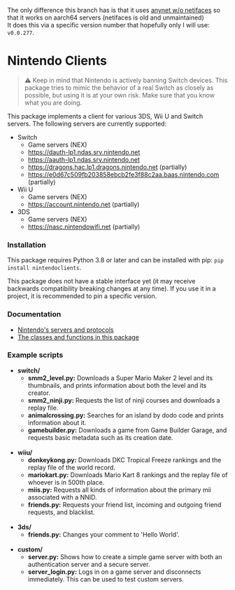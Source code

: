The only difference this branch has is that it uses [anynet w/o netifaces](https://github.com/MCMi460/anynet/tree/w/o-netifaces) so that it works on aarch64 servers (netifaces is old and unmaintained)  
It does this via a specific version number that hopefully only I will use: `v0.0.277`.

# Nintendo Clients
> :warning: Keep in mind that Nintendo is actively banning Switch devices. This package tries to mimic the behavior of a real Switch as closely as possible, but using it is at your own risk. Make sure that you know what you are doing.

This package implements a client for various 3DS, Wii U and Switch servers. The following servers are currently supported:

* Switch
  * Game servers (NEX)
  * https://dauth-lp1.ndas.srv.nintendo.net
  * https://aauth-lp1.ndas.srv.nintendo.net
  * https://dragons.hac.lp1.dragons.nintendo.net (partially)
  * https://e0d67c509fb203858ebcb2fe3f88c2aa.baas.nintendo.com (partially)
* Wii U
  * Game servers (NEX)
  * https://account.nintendo.net (partially)
* 3DS
  * Game servers (NEX)
  * https://nasc.nintendowifi.net (partially)

### Installation
This package requires Python 3.8 or later and can be installed with pip: `pip install nintendoclients`.

This package does not have a stable interface yet (it may receive backwards compatibility breaking changes at any time). If you use it in a project, it is recommended to pin a specific version.

### Documentation
* [Nintendo's servers and protocols](https://github.com/Kinnay/NintendoClients/wiki)
* [The classes and functions in this package](https://nintendoclients.readthedocs.io)

### Example scripts
* **switch/**
    * **smm2_level.py:** Downloads a Super Mario Maker 2 level and its thumbnails, and prints information about both the level and its creator.
    * **smm2_ninji.py:** Requests the list of ninji courses and downloads a replay file.
    * **animalcrossing.py:** Searches for an island by dodo code and prints information about it.
    * **gamebuilder.py:** Downloads a game from Game Builder Garage, and requests basic metadata such as its creation date.
    <br><br>
* **wiiu/**
    * **donkeykong.py:** Downloads DKC Tropical Freeze rankings and the replay file of the world record.
    * **mariokart.py:** Downloads Mario Kart 8 rankings and the replay file of whoever is in 500th place.
    * **miis.py:** Requests all kinds of information about the primary mii associated with a NNID.
    * **friends.py:** Requests your friend list, incoming and outgoing friend requests, and blacklist.
    <br><br>
* **3ds/**
	* **friends.py:** Changes your comment to 'Hello World'.
	<br><br>
* **custom/**
    * **server.py:** Shows how to create a simple game server with both an authentication server and a secure server.
    * **server_login.py:** Logs in on a game server and disconnects immediately. This can be used to test custom servers.
